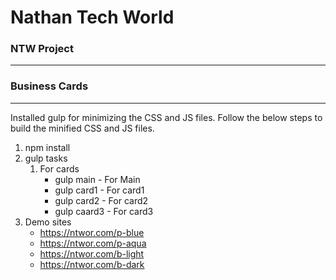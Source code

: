 # Nathan Tech World

### NTW Project

---

### Business Cards

---

Installed gulp for minimizing the CSS and JS files. Follow the below steps to build the minified CSS and JS files.

1. npm install
2. gulp tasks
   1. For cards
      * gulp main - For Main
      * gulp card1 - For card1
      * gulp card2 - For card2
      * gulp caard3 - For card3
3. Demo sites
   * https://ntwor.com/p-blue
   * https://ntwor.com/p-aqua
   * https://ntwor.com/b-light
   * https://ntwor.com/b-dark
